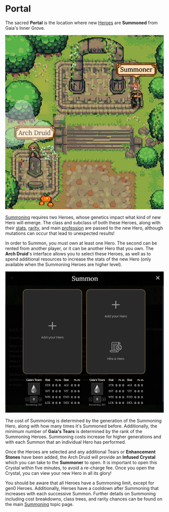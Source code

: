 # Portal

The sacred **Portal** is the location where new [Heroes](heroes/) are **Summoned** from Gaia's Inner Grove.

![The Sacred Portal](../../.gitbook/assets/Portal.JPG)

[Summoning](heroes/summoning.md) requires two Heroes, whose genetics impact what kind of new Hero will emerge. The class and subclass of both these Heroes, along with their [stats](heroes/stats.md), [rarity](heroes/rarity.md), and main [profession](professions/) are passed to the new Hero, although mutations can occur that lead to unexpected results!

In order to Summon, you must own at least one Hero. The second can be rented from another player, or it can be another Hero that you own. The **Arch Druid**'s interface allows you to select these Heroes, as well as to spend additional resources to increase the stats of the new Hero (only available when the Summoning Heroes are higher level).

![Summoning Menu](../../.gitbook/assets/SummonMenu.JPG)

The cost of Summoning is determined by the generation of the Summoning Hero, along with how many times it's Summoned before. Additionally, the minimum number of **Gaia's Tears** is determined by the rank of the Summoning Heroes. Summoning costs increase for higher generations and with each Summon that an individual Hero has performed.

Once the Heroes are selected and any additional Tears or **Enhancement Stones** have been added, the Arch Druid will provide an **Infused Crystal** which you can take to the **Summoner** to open. It is important to open this Crystal within five minutes, to avoid a re-charge fee. Once you open the Crystal, you can view your new Hero in all its glory!

You should be aware that all Heroes have a Summoning limit, except for gen0 Heroes. Additionally, Heroes have a cooldown after Summoning that increases with each successive Summon. Further details on Summoning including cost breakdowns, class trees, and rarity chances can be found on the main [Summoning](heroes/summoning.md) topic page.

